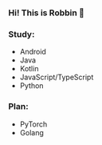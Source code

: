 ### Hi! This is Robbin 👋

### Study:
* Android
* Java
* Kotlin
* JavaScript/TypeScript
* Python

### Plan:
* PyTorch
* Golang

<!--
**RobbinM/RobbinM** is a ✨ _special_ ✨ repository because its `README.md` (this file) appears on your GitHub profile.

Here are some ideas to get you started:

- 🔭 I’m currently working on ...
- 🌱 I’m currently learning ...
- 👯 I’m looking to collaborate on ...
- 🤔 I’m looking for help with ...
- 💬 Ask me about ...
- 📫 How to reach me: ...
- 😄 Pronouns: ...
- ⚡ Fun fact: ...
-->
